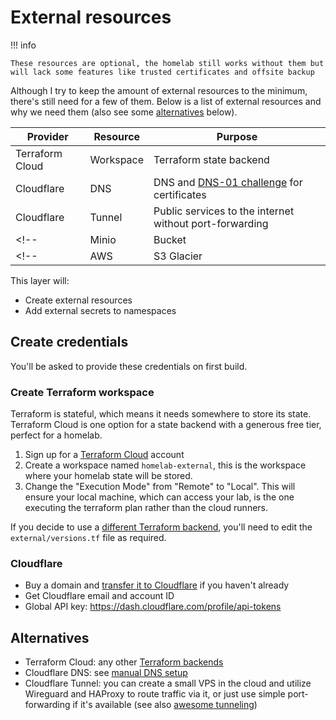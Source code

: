 # External resources

!!! info

    These resources are optional, the homelab still works without them but will lack some features like trusted certificates and offsite backup

Although I try to keep the amount of external resources to the minimum, there's still need for a few of them.
Below is a list of external resources and why we need them (also see some [alternatives](#alternatives) below).

| Provider        | Resource   | Purpose                                                                                                     |
| --------        | --------   | -------                                                                                                     |
| Terraform Cloud | Workspace  | Terraform state backend                                                                                     |
| Cloudflare      | DNS        | DNS and [DNS-01 challenge](https://letsencrypt.org/docs/challenge-types/#dns-01-challenge) for certificates |
| Cloudflare      | Tunnel     | Public services to the internet without port-forwarding                                                     |
<!-- | Minio           | Bucket     | Onsite backup                                                                                               | -->
<!-- | AWS             | S3 Glacier | Offsite backup                                                                                              | -->

This layer will:

- Create external resources
- Add external secrets to namespaces

## Create credentials

You'll be asked to provide these credentials on first build.

### Create Terraform workspace

Terraform is stateful, which means it needs somewhere to store its state. Terraform Cloud is one option for a state backend with a generous free tier, perfect for a homelab.

1. Sign up for a [Terraform Cloud](https://cloud.hashicorp.com/products/terraform) account
2. Create a workspace named `homelab-external`, this is the workspace where your homelab state will be stored.
3. Change the "Execution Mode" from "Remote" to "Local". This will ensure your local machine, which can access your lab, is the one executing the terraform plan rather than the cloud runners.

If you decide to use a [different Terraform backend](https://www.terraform.io/language/settings/backends#available-backends), you'll need to edit the `external/versions.tf` file as required.

### Cloudflare

- Buy a domain and [transfer it to Cloudflare](https://developers.cloudflare.com/registrar/get-started/transfer-domain-to-cloudflare) if you haven't already
- Get Cloudflare email and account ID
- Global API key: <https://dash.cloudflare.com/profile/api-tokens>

<!-- TODO switch to API token instead of API key? -->
<!-- Terraform API token summary: -->

<!-- ``` -->
<!-- This API token will affect the below accounts and zones, along with their respective permissions -->

<!-- └── Khue Doan - Argo Tunnel:Edit, Account Settings:Read -->
<!--     └── karpfen.dev - Zone:Read, DNS:Edit -->

<!-- Client IP Address Filtering -->

<!-- └── Is in - 117.xxx.xxx.xxx, 2402:xxx:xxx:xxx:xxx:xxx:xxx:xxx -->
<!-- ``` -->

<!-- ### Create Minio keys -->

<!-- TODO: skip this for now -->

<!-- ### Create AWS API key -->

<!-- TODO: skip this for now -->

## Alternatives

- Terraform Cloud: any other [Terraform backends](https://www.terraform.io/language/settings/backends)
- Cloudflare DNS: see [manual DNS setup](../../tutorials/manual-dns-setup.md)
- Cloudflare Tunnel: you can create a small VPS in the cloud and utilize Wireguard and HAProxy to route traffic via it, or just use simple port-forwarding if it's available (see also [awesome tunneling](https://github.com/anderspitman/awesome-tunneling))
<!-- - Minio and S3 Glacier: any S3 compatible object storage, such as Backblaze B2, Minio... -->
